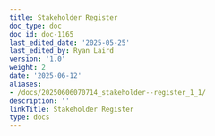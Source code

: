 ```yaml
---
title: Stakeholder Register
doc_type: doc
doc_id: doc-1165
last_edited_date: '2025-05-25'
last_edited_by: Ryan Laird
version: '1.0'
weight: 2
date: '2025-06-12'
aliases:
- /docs/20250606070714_stakeholder--register_1_1/
description: ''
linkTitle: Stakeholder Register
type: docs
---
```


